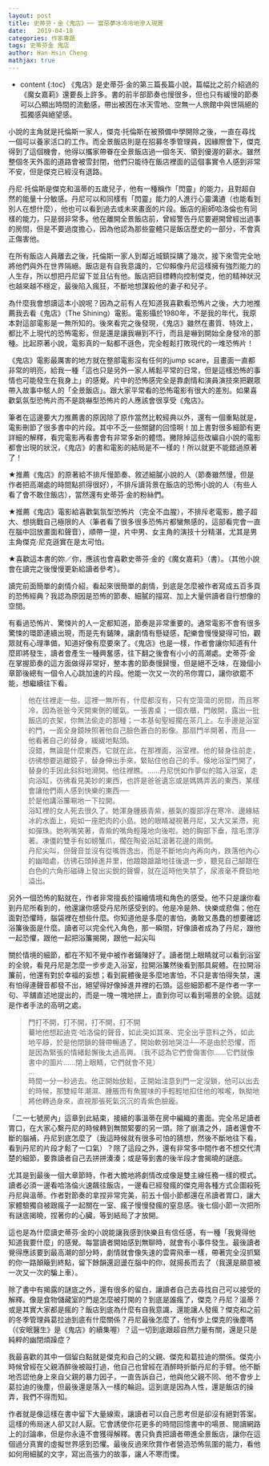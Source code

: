 ```yaml
---
layout: post
title: 史蒂芬‧金《鬼店》── 當惡夢冰冷冷地滲入現實
date:   2019-04-18
categories: 作家專題
tags: 史蒂芬金 鬼店
author: Han-Hsin Cheng
mathjax: true
---
```


* content
{:toc} 
《鬼店》是史蒂芬‧金的第三篇長篇小說，篇幅比之前介紹過的《魔女嘉莉》還要長上許多。書的前半部節奏也慢很多，但也只有緩慢的節奏可以凸顯出時間的流動感，帶出被困在冰天雪地、空無一人旅館中與世隔絕的孤獨感與絕望感。<!--more-->

小說的主角就是托倫斯一家人，傑克‧托倫斯在被預備中學開除之後，一直在尋找一個可以養家活口的工作。而全景飯店則是在招募冬季管理員，因緣際會下，傑克得到了這個機會，他得以攜家帶眷在全景飯店過一個冬天、領到優渥的薪水。雖然整個冬天外面的道路會被雪封閉，他們只能待在飯店裡面的這個事實令人感到非常不安，但是傑克已經沒有退路。

丹尼‧托倫斯是傑克和溫蒂的五歲兒子，他有一種稱作「閃靈」的能力，且對超自然的能量十分敏感。丹尼可以和同樣有「閃靈」能力的人進行心靈溝通（也能看到別人在想什麼），他也可以看到過去或未來畫面的片段。飯店的廚師哈洛倫也有同樣的能力，只是弱非常多。他在離開全景飯店前，曾經警告丹尼要避開曾經出過事的房間，但是不要過度擔心，因為他認為那些靈體只是飯店歷史的一部分，不會真正傷害他。

在所有飯店人員離去之後，托倫斯一家人到鄰近城鎮採購了幾次，接下來雪完全地將他們與外在世界隔絕。飯店是有自我意識的，它仰賴像丹尼這樣擁有強烈能力的人生存，所以想把丹尼留下並且佔有他。飯店把目標轉向控制傑克，他的精神狀況也越來越不穩定，最後陷入瘋狂，不斷地想謀殺他的妻子和兒子。

為什麼我會想讀這本小說呢？因為之前有人在知道我喜歡看恐怖片之後，大力地推薦我去看《鬼店》（The Shining）電影。電影攝於1980年，不是我的年代，我原本對這部電影是一無所知的。後來看完之後發現，《鬼店》雖然在畫質、特效上，都比不上現代的恐怖電影，但是還是讓我嚇到不行，而且是嚇到開始全身發冷的那種。比起原著小說，電影真的一點都不遜色，完全輕鬆打敗現代的一堆恐怖片！

《鬼店》電影最厲害的地方就在整部電影沒有任何的jump scare，且畫面一直都非常的明亮，給我一種「這也只是另外一家人稀鬆平常的日常，但是這樣恐怖的事情也可能發生在我身上」的感覺。片中的恐怖感完全是靠劇情和演員演技來把觀眾帶入故事中駭人的「全景飯店」。跟大家平常看的恐怖電影有很大的差別。如果喜歡氣氛型恐怖片而不是跳嚇型恐怖片的人應該會很享受《鬼店》。

筆者在這邊要大力推薦書的原因除了原作當然比較經典以外，還有一個重點就是，電影刪節了很多書中的片段。其中不乏一些關鍵的回憶啊！加上書對很多細節有更詳細的解釋，看完電影再看書會有非常多新的體悟。撇除掉這些改編自小說的電影都會出現的狀況，《鬼店》的書和電影的結局是不一樣的！所以就更不能錯過原著了！

★推薦《鬼店》的原著給不排斥慢節奏、敘述細膩小說的人（節奏雖然慢，但是作者把高潮處的時間點抓得很好），不排斥讀背景在飯店的恐怖小說的人（有些人看了會不敢住飯店），當然還有史蒂芬‧金的粉絲們。

★推薦《鬼店》電影給喜歡氣氛型恐怖片（完全不血腥），不排斥老電影，膽子超大、想挑戰自己極限的人（筆者看了很多很多恐怖片都蠻無感的，這部看完會一直在腦中回放畫面和聲音），順帶一提，片中男、女主角的演技十分精湛，尤其是男主角傑克‧尼克遜實在是太可怕。

★喜歡這本書的妳／你，應該也會喜歡史蒂芬‧金的《魔女嘉莉》（書）。（其他小說會在讀完之後慢慢更新給讀者參考）。



讀完前面簡單的劇情介紹，看起來很簡單的劇情，到底是怎麼被作者寫成五百多頁的恐怖經典？我認為原因是恐怖的節奏、細膩的描寫、加上大量供讀者自行想像的空間。

有看過恐怖片、驚悚片的人一定都知道，節奏是非常重要的。通常電影不會有很多驚悚的環節連續出現，而是先有鋪陳，讓劇情有懸疑感，配樂會慢慢變得可怕，觀眾就有心理準備，知道好像有麼要來了。《鬼店》也是一樣，作者會讓你知道有什麼即將發生，讀者會產生一種興奮感，往下翻之後會有小小的高潮處。史蒂芬‧金在掌握節奏的這方面做得非常好，整本書的節奏慢歸慢，但是絕不乏味，在幾個小章節後總有一個令人心跳加速的片段。他能一次又一次的吊你胃口，讓你欲罷不能，想繼續往下看。

 

> 他在往裡走一些。這裡一無所有，什麼都沒有，只有空蕩蕩的房間，而且寒冷，因為爸爸今天開東側的暖氣。一張書桌；一個衣櫃，門敞開，露出一批飯店的衣架，你無法偷走的那種；一本基甸聖經擱在茶几上。左手邊是浴室的門，一面全身鏡映照著他自己臉色蒼白的影像。那扇門半開著，而且──  
> 他看著自己的替身，緩緩地點頭。  
> 沒錯，無論是什麼東西，它就在此，在那裡面，浴室裡。他的替身往前走，彷彿想要逃離鏡子，替身伸出手來，緊貼住他自己的手。倏地浴室門開了，替身的手因此斜斜地滑開。他往裡瞧。……丹尼恍如作夢似的踏入浴室，走向浴缸，彷彿看見美妙的東西，也許是爸爸遺忘或是媽媽弄丟的東西，某樣會讓他們兩人感到快樂的東西──  
> 於是他講浴簾唰地一下拉開。  
> 浴缸裡的女人死去很久了。她渾身腫脹青紫，脹氣的腹部浮在寒冷、邊緣結冰的水面上，宛如一座肥肉的小島。她的眼睛凝視著丹尼，又大又呆滯，宛如彈珠。她咧嘴笑著，青紫的嘴角輕蔑地向後啦。她的胸部下垂，陰毛漂浮著。凍僵的雙手有如螃蟹爪，擱在陶瓷浴缸滾著花邊的兩側。  
> 丹尼尖叫，但聲音並沒有從嘴唇逸出，而是不斷地向內再向內，跌落他內心的幽暗處，彷彿石頭掉進井里，他踉踉蹌蹌地往後退一步，聽見自己腳跟在白色的六角形磁磚上發出尖銳的聲響，就在這時他失禁了，尿液毫不費勁地溢出。

 

另外一個恐怖的點就在，作者非常擅長於描繪情境和角色的感受。他不只是讓你看到丹尼所看到的，他還讓你感受丹尼所感受到的。他是冷是熱、快樂或悲傷；他在面對恐懼時，腦袋裡在想些什麼。你知道他是多麼的害怕，勇敢又愚蠢的想要確認浴簾後面是什麼。讀者可以完全代入角色，那一瞬間，好像讀者成為了丹尼，跟他一起恐懼，跟他一起把浴簾揭開，跟他一起尖叫

關於情境的細節，都在不知不覺中被作者鋪陳好了。讀者閉上眼睛就可以看到浴室的全貌，看見丹尼是怎麼一步步走入浴室，拉開浴簾然後看到那具屍體。在拉開浴簾前，他還有對於幸福的妄想；看到屍體後是多麼地害怕，不只是害怕得失禁，還有怕得連聲音都發不出，絕望得好像掉進井裡的石頭。這些細節都不是作者一字一句、平舖直述地提出的，而是一塊一塊地拼上，直到你可以看到場景的全貌。這就是作者手法的高明之處。

 

> 門打不開，打不開，打不開，打不開  
> 驀地他想起迪克‧哈洛倫的聲音，如此突如其來、完全出乎意料之外，如此地平靜，於是他閉鎖的聲帶暢通了，開始軟弱地哭泣┴─不是由於恐懼，而是因為緊張的情緒鬆懈後太過高興。（我不認為它們會傷害你……它們就像書中的圖片……閉上眼睛，它們就會不見）  
> …  
> 時間一分一秒過去。他正開始放鬆，正開始注意到門一定沒鎖，他可以出去的時候，那雙經年潮濕、腫脹而有魚腥味的手輕輕地扣住他的喉嚨，執拗地將他轉過身來，直視那張死氣沉沉的青紫色臉龐。

 

「二一七號房內」這章到此結束，接續的事溫蒂在房中編織的畫面。完全吊足讀者胃口，在大家心繫丹尼的時候轉到無關緊要的另一頭。除了崩潰之外，讀者還會不斷的腦補，丹尼到底怎麼了（我這時候就有很多可怕的猜想，然後不斷地往下看，看到丹尼的片段才鬆了一口氣）？除了這段之外，還有非常多中間作者不想交代清楚的細節，要靠讀者自己去拼拼湊湊；或是等到書的後半段才會揭曉的謎底。

尤其是到最後一個大章節時，作者大膽地將劇情改成像是雙主線任務一樣的模式。讀者必須一邊看哈洛倫火速飆往飯店，一邊看已經發瘋的傑克用各種方式企圖殺死丹尼與溫蒂。作者對節奏的拿捏非常完美，前五十個小節都還在吊讀者胃口，讓大家體驗獨自被跟瘋子一起關在一室、瘋子慢慢發瘋的窒息感。後七個小節一次把所有謎底揭曉，捏著你的心臟，等到結局了才放開。

這也是為什麼讀史蒂芬‧金的小說能讓我感到快樂且有信任感，有一種「我覺得他知道我要什麼」的感覺。每當讀者開始感到無聊時，就會有小事件發生。最後讀者覺得應該要到最高潮的部分時，劇情就會像失速的雲霄飛車一樣，帶著完全沒抓緊的你一路顛簸到終點，留下餘韻還迴盪在腦中的你，就揚長而去了（我還是願意被一次又一次的騙上車）。

除了書中有揭露的謎底之外，還有很多的留白，讓讀者自己去尋找自己可以接受的解釋。像是食物儲藏室的門是怎麼被打開的？到底是誰瘋了，傑克？丹尼？溫蒂？或是其實大家都是瘋的？飯店到底為什麼有自我意識，還能讓人發瘋？傑克和之前的冬季管理員葛拉迪到底有什麼關係？丹尼最後怎麼了，他有步上傑克的後塵嗎（《安眠醫生》是《鬼店》的續集喔）？這一切到底跟超自然力量有關，還是只是純粹的幽閉煩躁症？

我最喜歡的其中一個留白點就是傑克和自己的父親、傑克和葛拉迪的關係。傑克小時候曾經在父親酒醉後被毆打過，他自己也曾經在酒醉時折斷丹尼的手臂。他不斷地否認他身上來自父親的暴力因子，一直告訴自己，他與他父親不同、他不會步上葛拉迪的後塵，但最後還是落入一樣的輪迴。這到底是因為人性，還是飯店的操弄，我們不得而知。

作者就是像這樣在書中留下大量線索，讓讀者可以自己思考但是卻沒有絕對答案。這樣的佈局迷人卻又討人厭。它會誘使你花更多的時間回憶書中的場景、閱讀網路上的討論串，但是你永遠不會獲得解釋。書只負責把讀者帶進全景飯店，讓你在這個過分真實的虛擬世界感到恐懼。最後反過來欣賞作者營造恐怖氛圍的能力，看他如何用細膩的文字，寫出高張力的故事，讓人不寒而慄。